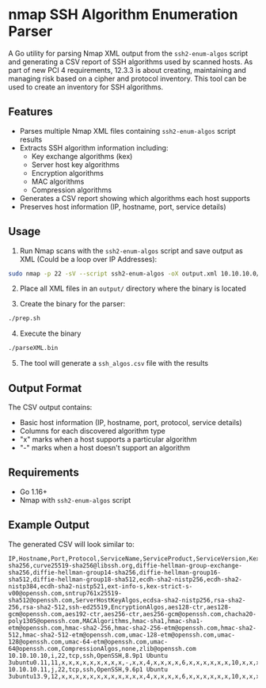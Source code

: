 # nmap SSH Algorithm Enumeration Parser

A Go utility for parsing Nmap XML output from the `ssh2-enum-algos` script and generating a CSV report of SSH algorithms used by scanned hosts.  As part of new PCI 4 requirements, 12.3.3 is about creating, maintaining and managing risk based on a cipher and protocol inventory.  This tool can be used to create an inventory for SSH algorithms.

## Features

- Parses multiple Nmap XML files containing `ssh2-enum-algos` script results
- Extracts SSH algorithm information including:
  - Key exchange algorithms (kex)
  - Server host key algorithms
  - Encryption algorithms
  - MAC algorithms
  - Compression algorithms
- Generates a CSV report showing which algorithms each host supports
- Preserves host information (IP, hostname, port, service details)

## Usage

1. Run Nmap scans with the `ssh2-enum-algos` script and save output as XML (Could be a loop over IP Addresses):
```bash
sudo nmap -p 22 -sV --script ssh2-enum-algos -oX output.xml 10.10.10.0/24
```

2. Place all XML files in an `output/` directory where the binary is located

3. Create the binary for the parser:
```bash
./prep.sh
```

4. Execute the binary
```bash
./parseXML.bin
```

5. The tool will generate a `ssh_algos.csv` file with the results

## Output Format

The CSV output contains:
- Basic host information (IP, hostname, port, protocol, service details)
- Columns for each discovered algorithm type
- "x" marks when a host supports a particular algorithm
- "-" marks when a host doesn't support an algorithm

## Requirements

- Go 1.16+
- Nmap with `ssh2-enum-algos` script

## Example Output

The generated CSV will look similar to:

```
IP,Hostname,Port,Protocol,ServiceName,ServiceProduct,ServiceVersion,KexAlgos,curve25519-sha256,curve25519-sha256@libssh.org,diffie-hellman-group-exchange-sha256,diffie-hellman-group14-sha256,diffie-hellman-group16-sha512,diffie-hellman-group18-sha512,ecdh-sha2-nistp256,ecdh-sha2-nistp384,ecdh-sha2-nistp521,ext-info-s,kex-strict-s-v00@openssh.com,sntrup761x25519-sha512@openssh.com,ServerHostKeyAlgos,ecdsa-sha2-nistp256,rsa-sha2-256,rsa-sha2-512,ssh-ed25519,EncryptionAlgos,aes128-ctr,aes128-gcm@openssh.com,aes192-ctr,aes256-ctr,aes256-gcm@openssh.com,chacha20-poly1305@openssh.com,MACAlgorithms,hmac-sha1,hmac-sha1-etm@openssh.com,hmac-sha2-256,hmac-sha2-256-etm@openssh.com,hmac-sha2-512,hmac-sha2-512-etm@openssh.com,umac-128-etm@openssh.com,umac-128@openssh.com,umac-64-etm@openssh.com,umac-64@openssh.com,CompressionAlgos,none,zlib@openssh.com
10.10.10.10,i,22,tcp,ssh,OpenSSH,8.9p1 Ubuntu 3ubuntu0.11,11,x,x,x,x,x,x,x,x,x,-,x,x,4,x,x,x,x,6,x,x,x,x,x,x,10,x,x,x,x,x,x,x,x,x,x,2,x,x
10.10.10.11,j,22,tcp,ssh,OpenSSH,9.6p1 Ubuntu 3ubuntu13.9,12,x,x,x,x,x,x,x,x,x,x,x,x,4,x,x,x,x,6,x,x,x,x,x,x,10,x,x,x,x,x,x,x,x,x,x,2,x,x
```